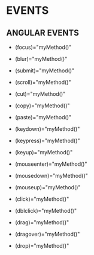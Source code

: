 # EVENTS

## ANGULAR EVENTS

- (focus)="myMethod()"
- (blur)="myMethod()" 
- (submit)="myMethod()"  
- (scroll)="myMethod()"

- (cut)="myMethod()"
- (copy)="myMethod()"
- (paste)="myMethod()"

- (keydown)="myMethod()"
- (keypress)="myMethod()"
- (keyup)="myMethod()"

- (mouseenter)="myMethod()"
- (mousedown)="myMethod()"
- (mouseup)="myMethod()"

- (click)="myMethod()"
- (dblclick)="myMethod()"

- (drag)="myMethod()"
- (dragover)="myMethod()"
- (drop)="myMethod()"